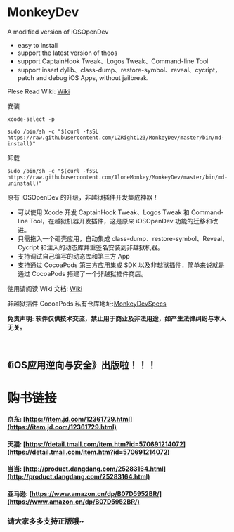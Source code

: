 # MonkeyDev

A modified version of iOSOpenDev

- easy to install
- support the latest version of theos
- support CaptainHook Tweak、Logos Tweak、Command-line Tool
- support insert dylib、class-dump、restore-symbol、reveal、cycript，patch and debug iOS Apps, without jailbreak.

Plese Read Wiki: [Wiki](https://github.com/AloneMonkey/MonkeyDev/wiki)

安装

```
xcode-select -p

sudo /bin/sh -c "$(curl -fsSL https://raw.githubusercontent.com/LZRight123/MonkeyDev/master/bin/md-install)"

```

卸载

```
sudo /bin/sh -c "$(curl -fsSL https://raw.githubusercontent.com/AloneMonkey/MonkeyDev/master/bin/md-uninstall)"
```

原有 iOSOpenDev 的升级，非越狱插件开发集成神器！

- 可以使用 Xcode 开发 CaptainHook Tweak、Logos Tweak 和 Command-line Tool，在越狱机器开发插件，这是原来 iOSOpenDev 功能的迁移和改进。
- 只需拖入一个砸壳应用，自动集成 class-dump、restore-symbol、Reveal、Cycript 和注入的动态库并重签名安装到非越狱机器。
- 支持调试自己编写的动态库和第三方 App
- 支持通过 CocoaPods 第三方应用集成 SDK 以及非越狱插件，简单来说就是通过 CocoaPods 搭建了一个非越狱插件商店。

使用请阅读 Wiki 文档: [Wiki](https://github.com/AloneMonkey/MonkeyDev/wiki)

非越狱插件 CocoaPods 私有仓库地址:[MonkeyDevSpecs](https://github.com/AloneMonkey/MonkeyDevSpecs)

**免责声明: 软件仅供技术交流，禁止用于商业及非法用途，如产生法律纠纷与本人无关。**

<br>

<h2>《iOS应用逆向与安全》出版啦！！！</h2>

# 购书链接

#### 京东: [https://item.jd.com/12361729.html](https://item.jd.com/12361729.html)

#### 天猫: [https://detail.tmall.com/item.htm?id=570691214072](https://detail.tmall.com/item.htm?id=570691214072)

#### 当当: [http://product.dangdang.com/25283164.html](http://product.dangdang.com/25283164.html)

#### 亚马逊: [https://www.amazon.cn/dp/B07D5952BR/](https://www.amazon.cn/dp/B07D5952BR/)

<h3>请大家多多支持正版哦~</h3>
